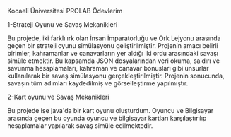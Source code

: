 Kocaeli Üniversitesi PROLAB Ödevlerim




1-Strateji Oyunu ve Savaş Mekanikleri

Bu projede, iki farklı ırk olan İnsan İmparatorluğu ve Ork Lejyonu
arasında geçen bir strateji oyunu simülasyonu geliştirilmiştir.
Projenin amacı belirli birimler, kahramanlar ve canavarların yer 
aldığı iki ordu arasındaki savaşı simüle etmektir. Bu kapsamda 
JSON dosyalarından veri okuma, saldırı ve savunma 
hesaplamaları, kahraman ve canavar bonusları gibi unsurlar 
kullanılarak bir savaş simülasyonu gerçekleştirilmiştir. Projenin 
sonucunda, savaşın tüm adımları kaydedilmiş ve görselleştirme 
yapılmıştır.

2-Kart oyunu ve Savaş Mekanikleri


Bu projede ise java'da bir kart oyunu oluşturdum. Oyuncu ve Bilgisayar arasında geçen
bu oyunda oyuncu ve bilgisayar kartları karşılaştırılıp hesaplamalar yapılarak savaş simüle edilmektedir.
